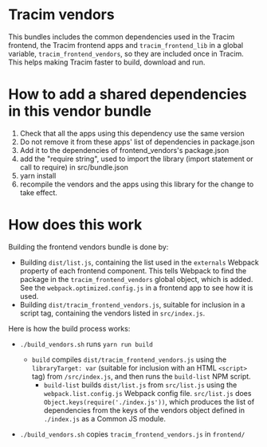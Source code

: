 # Tracim vendors

This bundles includes the common dependencies used in the Tracim frontend, the Tracim frontend apps and `tracim_frontend_lib` in a global variable, `tracim_frontend_vendors`, so they are included once in Tracim.
This helps making Tracim faster to build, download and run.

# How to add a shared dependencies in this vendor bundle

1. Check that all the apps using this dependency use the same version
2. Do not remove it from these apps' list of dependencies in package.json
3. Add it to the dependencies of frontend_vendors's package.json
4. add the "require string", used to import the library (import statement or call to require) in src/bundle.json
5. yarn install
6. recompile the vendors and the apps using this library for the change to take effect.

# How does this work

Building the frontend vendors bundle is done by:

 - Building `dist/list.js`, containing the list used in the `externals` Webpack property of each frontend component. This tells Webpack to find the package in the `tracim_frontend_vendors` global object, which is added. See the `webpack.optimized.config.js` in a frontend app to see how it is used.
 - Building `dist/tracim_frontend_vendors.js`, suitable for inclusion in a script tag, containing the vendors listed in `src/index.js`.

Here is how the build process works:

 - `./build_vendors.sh` runs `yarn run build`
   - `build` compiles `dist/tracim_frontend_vendors.js` using the `libraryTarget: var` (suitable for inclusion with an HTML `<script>` tag) from `/src/index.js`, and then runs the `build-list` NPM script.
     - `build-list` builds `dist/list.js` from `src/list.js` using the `webpack.list.config.js` Webpack config file. `src/list.js` does `Object.keys(require('./index.js'))`, which produces the list of dependencies from the keys of the vendors object defined in `./index.js` as a Common JS module.

 - `./build_vendors.sh` copies `tracim_frontend_vendors.js` in `frontend/`
